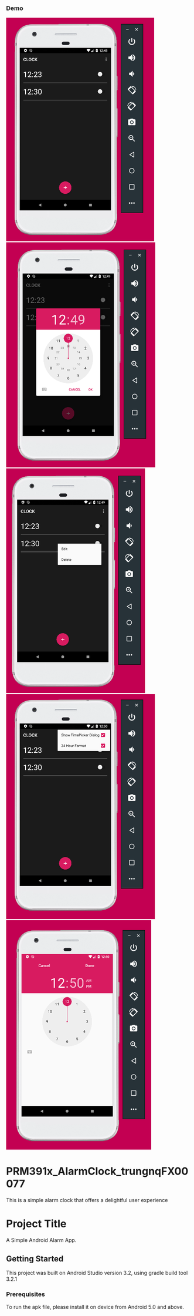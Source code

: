 ### Demo
![portrait](https://github.com/trungnguyen22/PRM391x_AlarmClock_trungnqFX00077/blob/master/artwork/1.PNG)
![portrait](https://github.com/trungnguyen22/PRM391x_AlarmClock_trungnqFX00077/blob/master/artwork/2.PNG)
![portrait](https://github.com/trungnguyen22/PRM391x_AlarmClock_trungnqFX00077/blob/master/artwork/3.PNG)
![portrait](https://github.com/trungnguyen22/PRM391x_AlarmClock_trungnqFX00077/blob/master/artwork/4.PNG)
![portrait](https://github.com/trungnguyen22/PRM391x_AlarmClock_trungnqFX00077/blob/master/artwork/5.PNG)

# PRM391x_AlarmClock_trungnqFX00077
This is  a simple alarm clock that offers a delightful user experience
# Project Title

A Simple Android Alarm App.

## Getting Started

This project was built on Android Studio version 3.2, using gradle build tool 3.2.1

### Prerequisites

To run the apk file, please install it on device from Android 5.0 and above.

